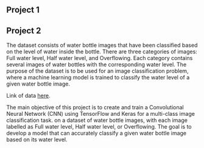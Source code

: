 ## Project 1


## Project 2
The dataset consists of water bottle images that have been classified based on the level of water inside the bottle. There are three categories of images: Full water level, Half water level, and Overflowing. Each category contains several images of water bottles with the corresponding water level. The purpose of the dataset is to be used for an image classification problem, where a machine learning model is trained to classify the water level of a given water bottle image.

Link of data [here](https://www.kaggle.com/datasets/chethuhn/water-bottle-dataset).

The main objective of this project is to create and train a Convolutional Neural Network (CNN) using TensorFlow and Keras for a multi-class image classification task. on a dataset of water bottle images, with each image labelled as Full water level, Half water level, or Overflowing. The goal is to develop a model that can accurately classify a given water bottle image based on its water level.
